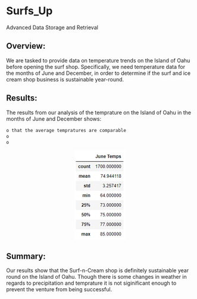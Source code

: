 # Surfs_Up
Advanced Data Storage and Retrieval

## Overview:

  We are tasked to provide data on temperature trends on the Island of Oahu before opening the surf shop. Specifically, we need temperature data for the months of June and December, in order to determine if the surf and ice cream shop business is sustainable year-round.

## Results:

The results from our analysis of the temprature on the Island of Oahu in the months of June and December shows:

    o that the average tempratures are comparable 
    o 
    o
   
<p align="center">
 <img src="https://github.com/PJ427/Surfs_Up/blob/main/Resources/June_Temps.PNG">
</p>

## Summary:

  Our results show that the Surf-n-Cream shop is definitely sustainable year round on the Island of Oahu.  Though there is some changes in weather in regards to precipitation and temprature it is not siginificant enough to prevent the venture from being successful.
